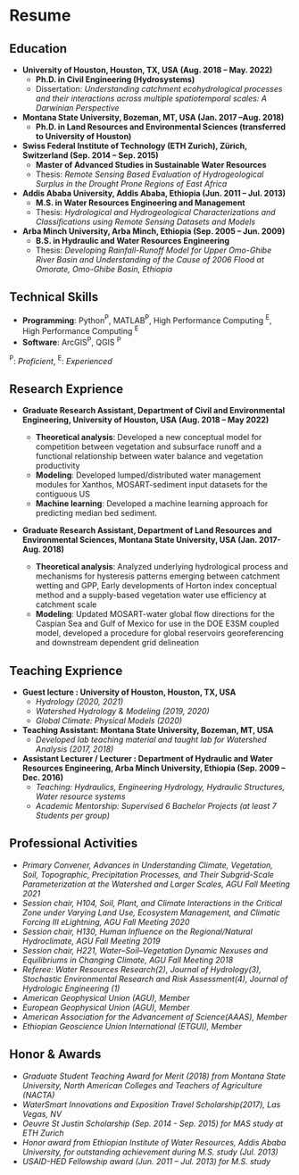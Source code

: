 # Resume

## Education

- **University of Houston, Houston, TX, USA                                                                                  (Aug. 2018 – May. 2022)**
  - **Ph.D. in Civil Engineering (Hydrosystems)**
  - Dissertation: *Understanding catchment ecohydrological processes and their interactions across multiple spatiotemporal scales: A Darwinian Perspective*
- **Montana State University, Bozeman, MT, USA                                                                               (Jan. 2017 –Aug. 2018)**
  - **Ph.D. in Land Resources and Environmental Sciences (transferred to University of Houston)**
- **Swiss Federal Institute of Technology (ETH Zurich), Zürich, Switzerland                                                  (Sep. 2014 – Sep. 2015)**
  - **Master of Advanced Studies in Sustainable Water Resources** 
  - Thesis: *Remote Sensing Based Evaluation of Hydrogeological Surplus in the Drought Prone Regions of East Africa*
- **Addis Ababa University, Addis Ababa, Ethiopia                                                                            (Jun. 2011 – Jul. 2013)**
  - **M.S. in Water Resources Engineering and Management**
  - Thesis: *Hydrological and Hydrogeological Characterizations and Classifications using Remote Sensing Datasets and Models*
- **Arba Minch University, Arba Minch, Ethiopia                                                                              (Sep. 2005 – Jun. 2009)**
  - **B.S. in Hydraulic and Water Resources Engineering**
  - Thesis: *Developing Rainfall-Runoff Model for Upper Omo-Ghibe River Basin and Understanding of the Cause of 2006 Flood at Omorate, Omo-Ghibe Basin, Ethiopia*

## Technical Skills

- **Programming**: Python$^\text{P}$, MATLAB$^\text{P}$, High Performance Computing $^\text{E}$, High Performance Computing $^\text{E}$ 
- **Software**: ArcGIS$^\text{P}$, QGIS $^\text{P}$

$^\text{P}$: *Proficient*, $^\text{E}$: *Experienced*

## Research Exprience 
- **Graduate Research Assistant, Department of Civil and Environmental Engineering, University of Houston, USA                                 (Aug. 2018 – May 2022)**
  - **Theoretical analysis**: Developed a new conceptual model for competition between vegetation and subsurface runoff  and a  functional relationship between water        balance and vegetation productivity
  - **Modeling**: Developed lumped/distributed water management modules for Xanthos, MOSART-sediment input datasets for the contiguous US
  - **Machine learning**: Developed a machine learning approach for predicting median bed sediment.

- **Graduate Research Assistant, Department of Land Resources and Environmental Sciences, Montana State University, USA              (Jan. 2017-Aug. 2018)**
  - **Theoretical analysis**: Analyzed underlying hydrological process and mechanisms for hysteresis patterns emerging between catchment wetting and GPP, Early               developments of Horton index conceptual method and a supply-based vegetation water use efficiency at catchment scale
  - **Modeling**: Updated MOSART-water global flow directions for the Caspian Sea and Gulf of Mexico for use in the DOE E3SM coupled model, developed a procedure for  global reservoirs georeferencing and downstream dependent grid delineation 

## Teaching Exprience
- **Guest lecture : University of Houston, Houston, TX, USA**
  - *Hydrology (2020, 2021)*
  - *Watershed Hydrology & Modeling (2019, 2020)*
  - *Global Climate: Physical Models (2020)*
- **Teaching Assistant: Montana State University, Bozeman, MT, USA** 
  - *Developed lab teaching material and taught lab for Watershed Analysis (2017, 2018)*
- **Assistant Lecturer / Lecturer : Department of Hydraulic and Water Resources Engineering, Arba Minch University, Ethiopia  (Sep. 2009 – Dec. 2016)**
  - *Teaching: Hydraulics, Engineering Hydrology, Hydraulic Structures, Water resource systems*
  - *Academic Mentorship: Supervised 6 Bachelor Projects (at least 7 Students per group)*

## Professional Activities
- *Primary Convener, Advances in Understanding Climate, Vegetation, Soil, Topographic, Precipitation Processes, and Their Subgrid-Scale Parameterization at the Watershed and Larger Scales, AGU Fall Meeting 2021*
- *Session chair, H104, Soil, Plant, and Climate Interactions in the Critical Zone under Varying Land Use, Ecosystem Management, and Climatic Forcing III eLightning, AGU Fall Meeting 2020*
- *Session chair, H130, Human Influence on the Regional/Natural Hydroclimate, AGU Fall Meeting 2019*
- *Session chair, H221, Water–Soil–Vegetation Dynamic Nexuses and Equilibriums in Changing Climate, AGU Fall Meeting 2018*
- *Referee: Water Resources Research(2), Journal of Hydrology(3), Stochastic Environmental Research and Risk Assessment(4), Journal of Hydrologic Engineering (1)*
- *American Geophysical Union (AGU), Member*
- *European Geophysical Union (AGU), Member*
- *American Association for the Advancement of Science(AAAS), Member*
- *Ethiopian Geoscience Union International (ETGUI), Member*

## Honor & Awards
-	*Graduate Student Teaching Award for Merit (2018) from Montana State University, North American Colleges and Teachers of Agriculture (NACTA)* 
-	*WaterSmart Innovations and Exposition Travel Scholarship(2017), Las Vegas, NV*
-	*Oeuvre St Justin Scholarship (Sep. 2014 - Sep. 2015) for MAS study at ETH Zurich*
-	*Honor award from Ethiopian Institute of Water Resources, Addis Ababa University, for outstanding achievement during M.S. study (Jul. 2013)*
-	*USAID-HED Fellowship award (Jun. 2011 – Jul. 2013) for M.S. study*


 





